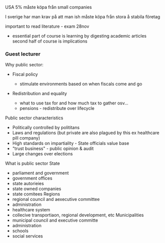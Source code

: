 USA 5%  måste köpa från small companies

I sverige har man krav på att man ish måste köpa från stora å stabila företag

important to read literature - exam 28nov
- essential part of course is learning by digesting academic articles
second half of course is implications

### Guest lecturer
Why public sector:
- Fiscal policy
	- stimulate environments based on when fiscals come and go

- Redistribution and equality
	- what to use tax for and how much tax to gather osv...
	- pensions - redistribute over lifecycle

Public sector characteristics
- Politically controlled by polititans
- Laws and regulations (but private are also plagued by this ex healthcare pill company)
- High standards on impartiality - State officials value base
- "trust business" - public opinion & audit
- Large changes over elections

What is public sector
State
- parliament and government
- government offices
- state autorieies
- state owned companies
- state comitees
Regions
- regional council and aexecutive committee
- administration
- healthcare system
- collecive transportiaon, regional development, etc
Municipalities
- municipal council and executive committe
- administration
- schools
- social services